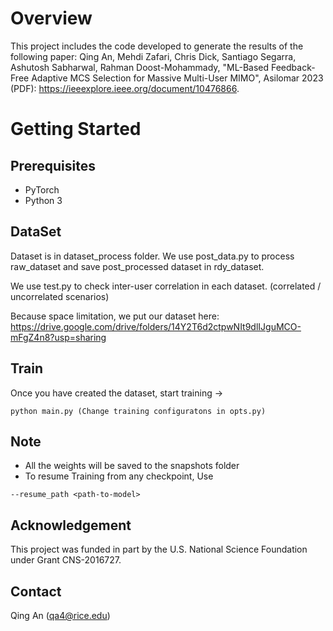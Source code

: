 # Overview
This project includes the code developed to generate the results of the following paper:
Qing An, Mehdi Zafari, Chris Dick, Santiago Segarra, Ashutosh Sabharwal, Rahman Doost-Mohammady, "ML-Based Feedback-Free Adaptive MCS Selection for Massive Multi-User MIMO", Asilomar 2023 (PDF): https://ieeexplore.ieee.org/document/10476866.

# Getting Started
## Prerequisites
* PyTorch 
* Python 3

## DataSet
 
Dataset is in dataset_process folder. We use post_data.py to process raw_dataset and save post_processed dataset in rdy_dataset.

We use test.py to check inter-user correlation in each dataset. (correlated / uncorrelated scenarios)

Because space limitation, we put our dataset here: https://drive.google.com/drive/folders/14Y2T6d2ctpwNIt9dlIJguMCO-mFgZ4n8?usp=sharing

## Train
Once you have created the dataset, start training ->
```
python main.py (Change training configuratons in opts.py) 

```

## Note 
* All the weights will be saved to the snapshots folder 
* To resume Training from any checkpoint, Use
```
--resume_path <path-to-model> 
```

## Acknowledgement
This project was funded in part by the U.S. National Science Foundation under Grant CNS-2016727.

## Contact
Qing An (qa4@rice.edu)

